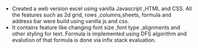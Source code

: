 * Created a web version excel using vanilla Javascript ,HTML and CSS. All the features such as 2d grid, rows ,columns,sheets, formula and address bar  were build using vanilla js and css.
*  It contains feature like changing font size ,font type ,alignments and other styling for text. Formula is implemented using DFS algorithm and evalution of that formula is done via infix stack evaluation.
